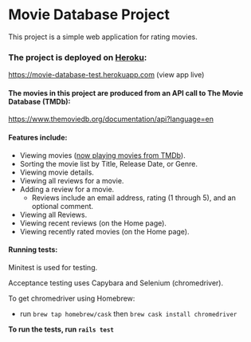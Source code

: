 # Movie Database Project
This project is a simple web application for rating movies.

### The project is deployed on [Heroku](https://www.heroku.com):

https://movie-database-test.herokuapp.com (view app live)


#### The movies in this project are produced from an API call to **The Movie Database (TMDb)**:

https://www.themoviedb.org/documentation/api?language=en

#### Features include:
- Viewing movies ([now playing movies from TMDb](https://developers.themoviedb.org/3/movies/get-now-playing)).
- Sorting the movie list by Title, Release Date, or Genre.
- Viewing movie details.
- Viewing all reviews for a movie.
- Adding a review for a movie.
  - Reviews include an email address, rating (1 through 5), and an optional comment.
- Viewing all Reviews.
- Viewing recent reviews (on the Home page).
- Viewing recently rated movies (on the Home page).

#### Running tests:

Minitest is used for testing.

Acceptance testing uses Capybara and Selenium (chromedriver).

To get chromedriver using Homebrew:

- run `brew tap homebrew/cask` then `brew cask install chromedriver`

**To run the tests, run `rails test`**

